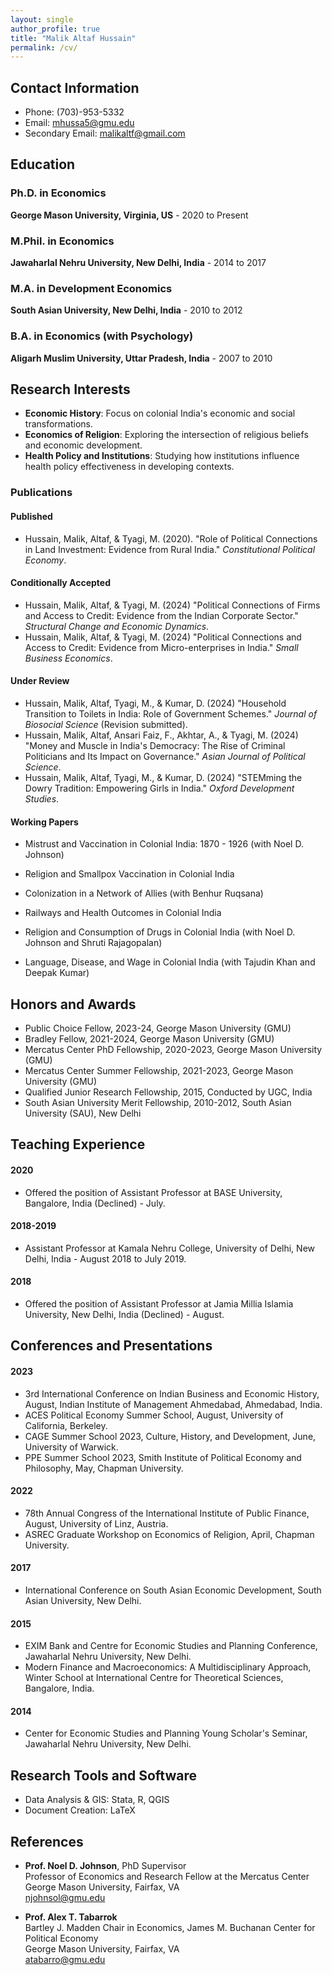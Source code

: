 ```yaml
---
layout: single
author_profile: true
title: "Malik Altaf Hussain"
permalink: /cv/
---
```


## Contact Information

- Phone: (703)-953-5332
- Email: [mhussa5@gmu.edu](mailto:mhussa5@gmu.edu)
- Secondary Email: [malikaltf@gmail.com](mailto:malikaltf@gmail.com)

## Education

### Ph.D. in Economics
**George Mason University, Virginia, US** - 2020 to Present

### M.Phil. in Economics
**Jawaharlal Nehru University, New Delhi, India** - 2014 to 2017

### M.A. in Development Economics
**South Asian University, New Delhi, India** - 2010 to 2012

### B.A. in Economics (with Psychology)
**Aligarh Muslim University, Uttar Pradesh, India** - 2007 to 2010

## Research Interests

- **Economic History**: Focus on colonial India's economic and social transformations.
- **Economics of Religion**: Exploring the intersection of religious beliefs and economic development.
- **Health Policy and Institutions**: Studying how institutions influence health policy effectiveness in developing contexts.

### Publications

#### Published
- Hussain, Malik, Altaf, & Tyagi, M. (2020). "Role of Political Connections in Land Investment: Evidence from Rural India." _Constitutional Political Economy_.

#### Conditionally Accepted
- Hussain, Malik, Altaf, & Tyagi, M. (2024) "Political Connections of Firms and Access to Credit: Evidence from the Indian Corporate Sector." _Structural Change and Economic Dynamics_.
- Hussain, Malik, Altaf, & Tyagi, M. (2024) "Political Connections and Access to Credit: Evidence from Micro-enterprises in India." _Small Business Economics_.

#### Under Review
- Hussain, Malik, Altaf, Tyagi, M., & Kumar, D. (2024) "Household Transition to Toilets in India: Role of Government Schemes." _Journal of Biosocial Science_ (Revision submitted).
- Hussain, Malik, Altaf, Ansari Faiz, F., Akhtar, A., & Tyagi, M. (2024) "Money and Muscle in India's Democracy: The Rise of Criminal Politicians and Its Impact on Governance." _Asian Journal of Political Science_.
- Hussain, Malik, Altaf, Tyagi, M., & Kumar, D. (2024) "STEMming the Dowry Tradition: Empowering Girls in India." _Oxford Development Studies_.


#### Working Papers

- Mistrust and Vaccination in Colonial India: 1870 - 1926 
  (with Noel D. Johnson)

- Religion and Smallpox Vaccination in Colonial India

- Colonization in a Network of Allies 
  (with Benhur Ruqsana)

- Railways and Health Outcomes in Colonial India

- Religion and Consumption of Drugs in Colonial India
  (with Noel D. Johnson and Shruti Rajagopalan)

- Language, Disease, and Wage in Colonial India
  (with Tajudin Khan and Deepak Kumar)


## Honors and Awards

- Public Choice Fellow, 2023-24, George Mason University (GMU)
- Bradley Fellow, 2021-2024, George Mason University (GMU)
- Mercatus Center PhD Fellowship, 2020-2023, George Mason University (GMU)
- Mercatus Center Summer Fellowship, 2021-2023, George Mason University (GMU)
- Qualified Junior Research Fellowship, 2015, Conducted by UGC, India
- South Asian University Merit Fellowship, 2010-2012, South Asian University (SAU), New Delhi


## Teaching Experience

#### 2020
- Offered the position of Assistant Professor at BASE University, Bangalore, India (Declined) - July.

#### 2018-2019
- Assistant Professor at Kamala Nehru College, University of Delhi, New Delhi, India - August 2018 to July 2019.

#### 2018
- Offered the position of Assistant Professor at Jamia Millia Islamia University, New Delhi, India (Declined) - August.
## Conferences and Presentations

#### 2023
- 3rd International Conference on Indian Business and Economic History, August, Indian Institute of Management Ahmedabad, Ahmedabad, India.
- ACES Political Economy Summer School, August, University of California, Berkeley.
- CAGE Summer School 2023, Culture, History, and Development, June, University of Warwick.
- PPE Summer School 2023, Smith Institute of Political Economy and Philosophy, May, Chapman University.

#### 2022
- 78th Annual Congress of the International Institute of Public Finance, August, University of Linz, Austria.
- ASREC Graduate Workshop on Economics of Religion, April, Chapman University.

#### 2017
- International Conference on South Asian Economic Development, South Asian University, New Delhi.

#### 2015
- EXIM Bank and Centre for Economic Studies and Planning Conference, Jawaharlal Nehru University, New Delhi.
- Modern Finance and Macroeconomics: A Multidisciplinary Approach, Winter School at International Centre for Theoretical Sciences, Bangalore, India.

#### 2014
- Center for Economic Studies and Planning Young Scholar's Seminar, Jawaharlal Nehru University, New Delhi.

## Research Tools and Software

- Data Analysis & GIS: Stata, R, QGIS
- Document Creation: LaTeX

## References

- **Prof. Noel D. Johnson**, PhD Supervisor  
  Professor of Economics and Research Fellow at the Mercatus Center  
  George Mason University, Fairfax, VA  
  [njohnsol@gmu.edu](mailto:njohnsol@gmu.edu)

- **Prof. Alex T. Tabarrok**  
  Bartley J. Madden Chair in Economics, James M. Buchanan Center for Political Economy  
  George Mason University, Fairfax, VA  
  [atabarro@gmu.edu](mailto:atabarro@gmu.edu)
